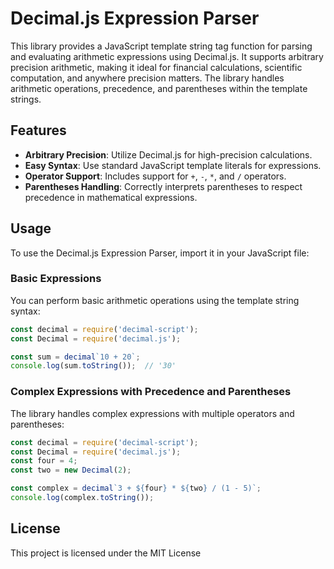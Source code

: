 # Decimal.js Expression Parser

This library provides a JavaScript template string tag function for parsing and evaluating arithmetic expressions using Decimal.js. It supports arbitrary precision arithmetic, making it ideal for financial calculations, scientific computation, and anywhere precision matters. The library handles arithmetic operations, precedence, and parentheses within the template strings.

## Features

- **Arbitrary Precision**: Utilize Decimal.js for high-precision calculations.
- **Easy Syntax**: Use standard JavaScript template literals for expressions.
- **Operator Support**: Includes support for `+`, `-`, `*`, and `/` operators.
- **Parentheses Handling**: Correctly interprets parentheses to respect precedence in mathematical expressions.

## Usage

To use the Decimal.js Expression Parser, import it in your JavaScript file:

### Basic Expressions

You can perform basic arithmetic operations using the template string syntax:

```javascript
const decimal = require('decimal-script');
const Decimal = require('decimal.js');

const sum = decimal`10 + 20`;
console.log(sum.toString());  // '30'
```

### Complex Expressions with Precedence and Parentheses

The library handles complex expressions with multiple operators and parentheses:

```javascript
const decimal = require('decimal-script');
const Decimal = require('decimal.js');
const four = 4;
const two = new Decimal(2);

const complex = decimal`3 + ${four} * ${two} / (1 - 5)`;
console.log(complex.toString());
```

## License

This project is licensed under the MIT License
